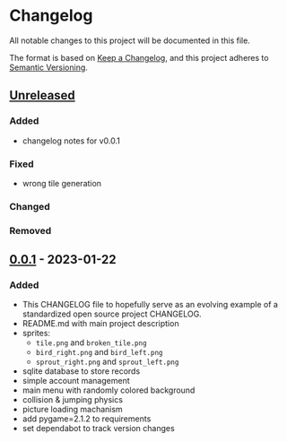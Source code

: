 # Changelog

All notable changes to this project will be documented in this file.

The format is based on [Keep a Changelog](https://keepachangelog.com/en/1.0.0/),
and this project adheres to [Semantic Versioning](https://semver.org/spec/v2.0.0.html).

## [Unreleased]

### Added 
- changelog notes for v0.0.1

### Fixed
- wrong tile generation

### Changed

### Removed

## [0.0.1] - 2023-01-22

### Added

- This CHANGELOG file to hopefully serve as an evolving example of a
  standardized open source project CHANGELOG.
- README.md with main project description
- sprites:
    - `tile.png` and `broken_tile.png`
    - `bird_right.png` and `bird_left.png`
    - `sprout_right.png` and `sprout_left.png`
- sqlite database to store records
- simple account management
- main menu with randomly colored background
- collision & jumping physics
- picture loading machanism
- add pygame=2.1.2 to requirements
- set dependabot to track version changes


[unreleased]: https://github.com/mb6ockatf/doodle-jump/compare/v0.0.1...HEAD
[0.0.1]: https://github.com/mb6ockatf/doodle_jump/releases/tag/v0.0.1
